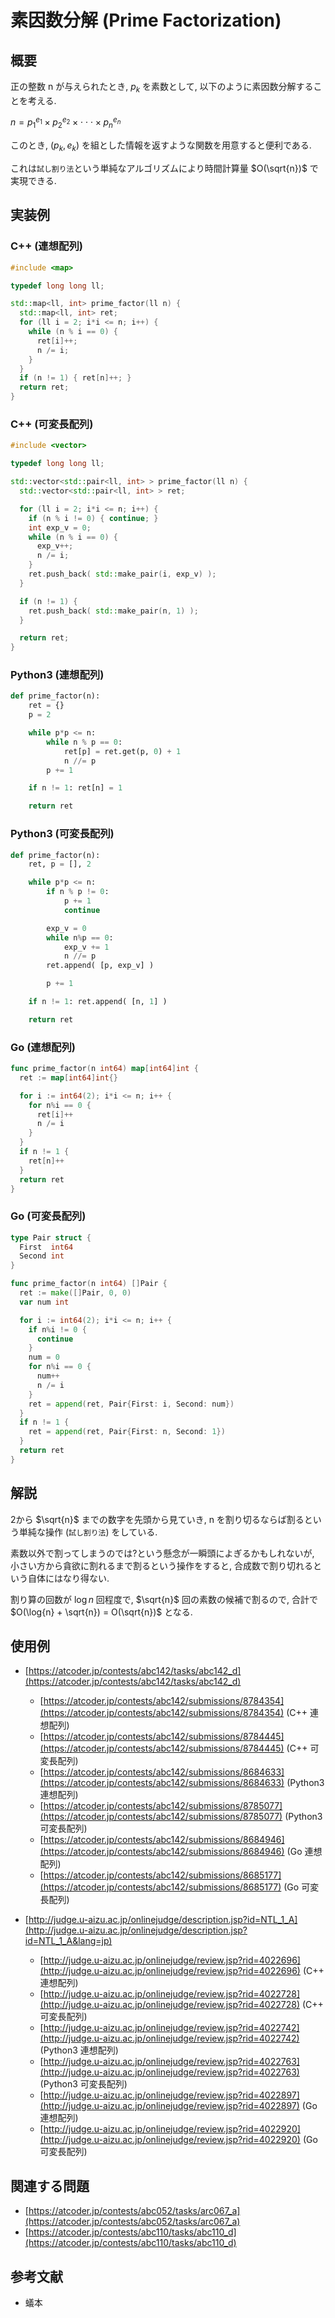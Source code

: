 # 素因数分解 (Prime Factorization)

## 概要

正の整数 n が与えられたとき, $p_k$ を素数として, 以下のように素因数分解することを考える.

$n=p_1^{e_1} \times p_2^{e_2} \times \cdot \cdot \cdot \times p_n^{e_n}$ 

このとき, $(p_k, e_k)$ を組とした情報を返すような関数を用意すると便利である.

これは`試し割り法`という単純なアルゴリズムにより時間計算量 $O(\sqrt{n})$ で実現できる.

## 実装例

### C++ (連想配列)

```cpp
#include <map>

typedef long long ll;

std::map<ll, int> prime_factor(ll n) {
  std::map<ll, int> ret;
  for (ll i = 2; i*i <= n; i++) {
    while (n % i == 0) {
      ret[i]++;
      n /= i;
    }
  }
  if (n != 1) { ret[n]++; }
  return ret;
}
```

### C++ (可変長配列)

```cpp
#include <vector>

typedef long long ll;

std::vector<std::pair<ll, int> > prime_factor(ll n) {
  std::vector<std::pair<ll, int> > ret;

  for (ll i = 2; i*i <= n; i++) {
    if (n % i != 0) { continue; }
    int exp_v = 0;
    while (n % i == 0) {
      exp_v++;
      n /= i;
    }
    ret.push_back( std::make_pair(i, exp_v) );
  }

  if (n != 1) {
    ret.push_back( std::make_pair(n, 1) );
  }

  return ret;
}
```

### Python3 (連想配列)

```python
def prime_factor(n):
    ret = {}
    p = 2

    while p*p <= n:
        while n % p == 0:
            ret[p] = ret.get(p, 0) + 1
            n //= p
        p += 1

    if n != 1: ret[n] = 1

    return ret
```

### Python3 (可変長配列)

```python
def prime_factor(n):
    ret, p = [], 2

    while p*p <= n:
        if n % p != 0:
            p += 1
            continue

        exp_v = 0
        while n%p == 0:
            exp_v += 1
            n //= p
        ret.append( [p, exp_v] )

        p += 1

    if n != 1: ret.append( [n, 1] )

    return ret
```

### Go (連想配列)

```go
func prime_factor(n int64) map[int64]int {
  ret := map[int64]int{}

  for i := int64(2); i*i <= n; i++ {
    for n%i == 0 {
      ret[i]++
      n /= i
    }
  }
  if n != 1 {
    ret[n]++
  }
  return ret
}
```

### Go (可変長配列)

```go
type Pair struct {
  First  int64
  Second int
}

func prime_factor(n int64) []Pair {
  ret := make([]Pair, 0, 0)
  var num int

  for i := int64(2); i*i <= n; i++ {
    if n%i != 0 {
      continue
    }
    num = 0
    for n%i == 0 {
      num++
      n /= i
    }
    ret = append(ret, Pair{First: i, Second: num})
  }
  if n != 1 {
    ret = append(ret, Pair{First: n, Second: 1})
  }
  return ret
}
```

## 解説

2から $\sqrt{n}$ までの数字を先頭から見ていき, n を割り切るならば割るという単純な操作 (`試し割り法`) をしている.

素数以外で割ってしまうのでは?という懸念が一瞬頭によぎるかもしれないが, 小さい方から貪欲に割れるまで割るという操作をすると,
合成数で割り切れるという自体にはなり得ない.

割り算の回数が $\log{n}$ 回程度で, $\sqrt{n}$ 回の素数の候補で割るので, 合計で $O(\log{n} + \sqrt{n}) = O(\sqrt{n})$ となる.

## 使用例

- [https://atcoder.jp/contests/abc142/tasks/abc142_d](https://atcoder.jp/contests/abc142/tasks/abc142_d)
    - [https://atcoder.jp/contests/abc142/submissions/8784354](https://atcoder.jp/contests/abc142/submissions/8784354) (C++ 連想配列)
    - [https://atcoder.jp/contests/abc142/submissions/8784445](https://atcoder.jp/contests/abc142/submissions/8784445) (C++ 可変長配列)
    - [https://atcoder.jp/contests/abc142/submissions/8684633](https://atcoder.jp/contests/abc142/submissions/8684633) (Python3 連想配列)
    - [https://atcoder.jp/contests/abc142/submissions/8785077](https://atcoder.jp/contests/abc142/submissions/8785077) (Python3 可変長配列)
    - [https://atcoder.jp/contests/abc142/submissions/8684946](https://atcoder.jp/contests/abc142/submissions/8684946) (Go 連想配列)
    - [https://atcoder.jp/contests/abc142/submissions/8685177](https://atcoder.jp/contests/abc142/submissions/8685177) (Go 可変長配列)

- [http://judge.u-aizu.ac.jp/onlinejudge/description.jsp?id=NTL_1_A](http://judge.u-aizu.ac.jp/onlinejudge/description.jsp?id=NTL_1_A&lang=jp)
    - [http://judge.u-aizu.ac.jp/onlinejudge/review.jsp?rid=4022696](http://judge.u-aizu.ac.jp/onlinejudge/review.jsp?rid=4022696) (C++ 連想配列)
    - [http://judge.u-aizu.ac.jp/onlinejudge/review.jsp?rid=4022728](http://judge.u-aizu.ac.jp/onlinejudge/review.jsp?rid=4022728) (C++ 可変長配列)
    - [http://judge.u-aizu.ac.jp/onlinejudge/review.jsp?rid=4022742](http://judge.u-aizu.ac.jp/onlinejudge/review.jsp?rid=4022742) (Python3 連想配列)
    - [http://judge.u-aizu.ac.jp/onlinejudge/review.jsp?rid=4022763](http://judge.u-aizu.ac.jp/onlinejudge/review.jsp?rid=4022763) (Python3 可変長配列)
    - [http://judge.u-aizu.ac.jp/onlinejudge/review.jsp?rid=4022897](http://judge.u-aizu.ac.jp/onlinejudge/review.jsp?rid=4022897) (Go 連想配列)
    - [http://judge.u-aizu.ac.jp/onlinejudge/review.jsp?rid=4022920](http://judge.u-aizu.ac.jp/onlinejudge/review.jsp?rid=4022920) (Go 可変長配列)

## 関連する問題

- [https://atcoder.jp/contests/abc052/tasks/arc067_a](https://atcoder.jp/contests/abc052/tasks/arc067_a)
- [https://atcoder.jp/contests/abc110/tasks/abc110_d](https://atcoder.jp/contests/abc110/tasks/abc110_d)

## 参考文献

* 蟻本

